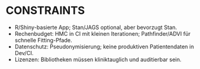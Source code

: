 # CONSTRAINTS

- R/Shiny-basierte App; Stan/JAGS optional, aber bevorzugt Stan.
- Rechenbudget: HMC in CI mit kleinen Iterationen; Pathfinder/ADVI für schnelle Fitting-Pfade.
- Datenschutz: Pseudonymisierung; keine produktiven Patientendaten in Dev/CI.
- Lizenzen: Bibliotheken müssen kliniktauglich und auditierbar sein.
